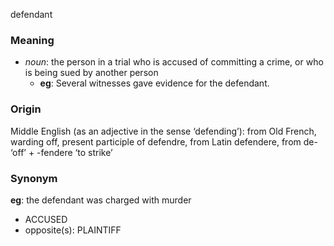 defendant
### Meaning
+ _noun_: the person in a trial who is accused of committing a crime, or who is being sued by another person
	+ __eg__: Several witnesses gave evidence for the defendant.

### Origin

Middle English (as an adjective in the sense ‘defending’): from Old French, warding off, present participle of defendre, from Latin defendere, from de- ‘off’ + -fendere ‘to strike’

### Synonym

__eg__: the defendant was charged with murder

+ ACCUSED
+ opposite(s): PLAINTIFF


